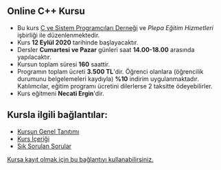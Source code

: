 ## Online C++ Kursu

+ Bu kurs [C ve Sistem Programcıları Derneği](http://www.csystem.org/) ve _Plepa Eğitim Hizmetleri_ işbirliği ile düzenlenmektedir.
+ Kurs __12 Eylül 2020__ tarihinde başlayacaktır.
+ Dersler __Cumartesi ve Pazar__ günleri saat __14.00-18.00__ arasında yapılacaktır.
+ Kursun toplam süresi __160__ saattir.
+ Programın toplam ücreti **3.500 TL**'dir. Öğrenci olanlara (öğrencilik durumunu belgelemeleri kaydıyla) **%10** indirim uygulanmaktadır. Katılımcılar, eğitim programı ücretini dilerlerse 2 taksitte ödeyebilirler.
+ Kurs eğitmeni **Necati Ergin**'dir.

## Kursla ilgili bağlantılar:
+ [Kursun Genel Tanıtımı](https://github.com/CSD-1993/Online-Cplusplus-Kursu/blob/master/kurs-tanıtımı.md)
+ [Kurs İçeriği](https://github.com/CSD-1993/Online-Cplusplus-Kursu/blob/master/kurs-icerigi.md)
+ [Sık Sorulan Sorular](https://github.com/CSD-1993/Online-Cplusplus-Kursu/edit/master/sss.md)

[Kursa kayıt olmak için bu bağlantıyı kullanabilirsiniz.](https://us02web.zoom.us/meeting/register/tZIufumqqDopG9FiVZvOJXKkhQYGvYXAPN4p)
